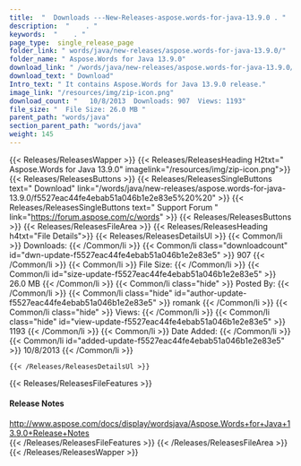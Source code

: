 ```yaml
---
title:  "  Downloads ---New-Releases-aspose.words-for-java-13.9.0 . " 
description:  "    . " 
keywords:  "    . " 
page_type:  single_release_page
folder_link: " words/java/new-releases/aspose.words-for-java-13.9.0/"
folder_name: " Aspose.Words for Java 13.9.0"
download_link: " /words/java/new-releases/aspose.words-for-java-13.9.0/f5527eac44fe4ebab51a046b1e2e83e5"
download_text: " Download"
Intro_text: " It contains Aspose.Words for Java 13.9.0 release."
image_link: "/resources/img/zip-icon.png"
download_count: "   10/8/2013  Downloads: 907  Views: 1193"
file_size: "  File Size: 26.0 MB "
parent_path: "words/java"
section_parent_path: "words/java"
weight: 145 
---
```


{{< Releases/ReleasesWapper >}}
  {{< Releases/ReleasesHeading H2txt=" Aspose.Words for Java 13.9.0" imagelink="/resources/img/zip-icon.png">}}
  {{< Releases/ReleasesButtons >}}
    {{< Releases/ReleasesSingleButtons text=" Download" link="/words/java/new-releases/aspose.words-for-java-13.9.0/f5527eac44fe4ebab51a046b1e2e83e5%20%20" >}}
    {{< Releases/ReleasesSingleButtons text=" Support Forum " link="https://forum.aspose.com/c/words" >}}
  {{< Releases/ReleasesButtons >}}
  {{< Releases/ReleasesFileArea >}}
    {{< Releases/ReleasesHeading h4txt="File Details">}}
    {{< Releases/ReleasesDetailsUl >}}
            {{< Common/li  >}} Downloads: {{< /Common/li >}} 
      {{< Common/li class="downloadcount" id="dwn-update-f5527eac44fe4ebab51a046b1e2e83e5" >}} 907 {{< /Common/li >}} 
      {{< Common/li  >}} File Size: {{< /Common/li >}} 
      {{< Common/li id="size-update-f5527eac44fe4ebab51a046b1e2e83e5" >}} 26.0 MB {{< /Common/li >}} 
      {{< Common/li  class="hide" >}} Posted By: {{< /Common/li >}} 
      {{< Common/li class="hide" id="author-update-f5527eac44fe4ebab51a046b1e2e83e5" >}} romank {{< /Common/li >}} 
      {{< Common/li class="hide"  >}} Views: {{< /Common/li >}} 
      {{< Common/li class="hide" id="view-update-f5527eac44fe4ebab51a046b1e2e83e5" >}} 1193 {{< /Common/li >}} 
      {{< Common/li  >}} Date Added: {{< /Common/li >}} 
      {{< Common/li id="added-update-f5527eac44fe4ebab51a046b1e2e83e5" >}} 10/8/2013 {{< /Common/li >}} 

    {{< /Releases/ReleasesDetailsUl >}}

  {{< Releases/ReleasesFileFeatures >}}
      <h4>Release Notes</h4><div><a href="http://www.aspose.com/docs/display/wordsjava/Aspose.Words+for+Java+13.9.0+Release+Notes">http://www.aspose.com/docs/display/wordsjava/Aspose.Words+for+Java+13.9.0+Release+Notes</a></div>
  {{< /Releases/ReleasesFileFeatures >}}
 {{< /Releases/ReleasesFileArea >}}
{{< /Releases/ReleasesWapper >}}


